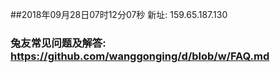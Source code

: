 ##2018年09月28日07时12分07秒 新址: 159.65.187.130
### 兔友常见问题及解答: https://github.com/wanggonging/d/blob/w/FAQ.md
